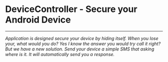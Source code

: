 <h1>DeviceController - Secure your Android Device</h1>
<hr />
<i>Application is designed secure your device by hiding itself. When you lose your, what would you do? Yes I know the answer you would try call it right? But we have a new solution. Send your device a simple SMS that asking where is it. It will automatically send you a response.</i>


